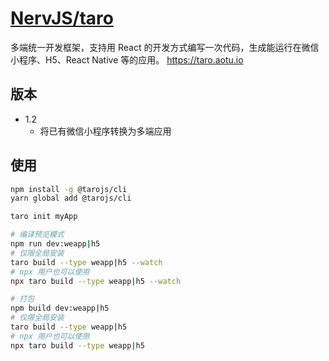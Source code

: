 # [NervJS/taro](https://github.com/NervJS/taro)

多端统一开发框架，支持用 React 的开发方式编写一次代码，生成能运行在微信小程序、H5、React Native 等的应用。 https://taro.aotu.io

## 版本

* 1.2
    - 将已有微信小程序转换为多端应用

## 使用

```sh
npm install -g @tarojs/cli
yarn global add @tarojs/cli

taro init myApp

# 编译预览模式
npm run dev:weapp|h5
# 仅限全局安装
taro build --type weapp|h5 --watch
# npx 用户也可以使用
npx taro build --type weapp|h5 --watch

# 打包
npm build dev:weapp|h5
# 仅限全局安装
taro build --type weapp|h5
# npx 用户也可以使用
npx taro build --type weapp|h5
```
